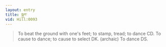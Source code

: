 ```yaml
---
layout: entry
title: སྐྲབ་
vid: Hill:0093
---
```

> To beat the ground with one's feet; to stamp, tread; to dance CD. To cause to dance; to cause to select DK. (archaic) To dance DS.
